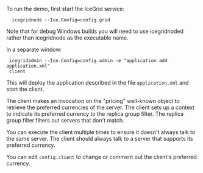 To run the demo, first start the IceGrid service:

      icegridnode --Ice.Config=config.grid

Note that for debug Windows builds you will need to use icegridnoded
rather than icegridnode as the executable name.

In a separate window:

     icegridadmin --Ice.Config=config.admin -e "application add application.xml"
     client

This will deploy the application described in the file
`application.xml` and start the client.

The client makes an invocation on the "pricing" well-known object to
retrieve the preferred currencies of the server. The client sets up a
context to indicate its preferred currency to the replica group
filter. The replica group filter filters out servers that don't match.

You can execute the client multiple times to ensure it doesn't always
talk to the same server. The client should always talk to a server
that supports its preferred currency.

You can edit `config.client` to change or comment out the client's
preferred currency.
